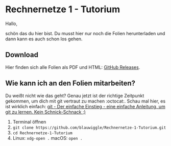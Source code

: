 # Rechnernetze 1 - Tutorium

Hallo,

schön das du hier bist. Du musst hier nur noch die Folien herunterladen und dann kann es auch schon los gehen.

## Download

Hier finden sich alle Folien als PDF und HTML: [GitHub Releases](https://github.com/blauwiggle/Rechnernetze-1-Tutorium/releases).

## Wie kann ich an den Folien mitarbeiten?

Du weißt nicht wie das geht? Genau jetzt ist der richtige Zeitpunkt gekommen, um dich mit git vertraut zu machen :octocat:. Schau mal hier, es ist wirklich einfach: [git - Der einfache Einstieg - eine einfache Anleitung, um git zu lernen. Kein Schnick-Schnack ;)](https://rogerdudler.github.io/git-guide/index.de.html)

1. Terminal öffnen
2. `git clone https://github.com/blauwiggle/Rechnernetze-1-Tutorium.git`
3. `cd Rechnernetze-1-Tutorium`
4. Linux: `xdg-open .`
   macOS: `open .`
